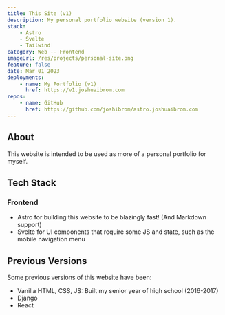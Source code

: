 ```yaml
---
title: This Site (v1)
description: My personal portfolio website (version 1).
stack:
    - Astro
    - Svelte
    - Tailwind
category: Web -- Frontend
imageUrl: /res/projects/personal-site.png
feature: false
date: Mar 01 2023
deployments:
    - name: My Portfolio (v1)
      href: https://v1.joshuaibrom.com
repos:
    - name: GitHub
      href: https://github.com/joshibrom/astro.joshuaibrom.com
---
```


## About

This website is intended to be used as more of a personal portfolio for myself.

## Tech Stack

### Frontend

- Astro for building this website to be blazingly fast! (And Markdown support)
- Svelte for UI components that require some JS and state, such as the mobile navigation menu

## Previous Versions

Some previous versions of this website have been:

- Vanilla HTML, CSS, JS: Built my senior year of high school (2016-2017)
- Django
- React
